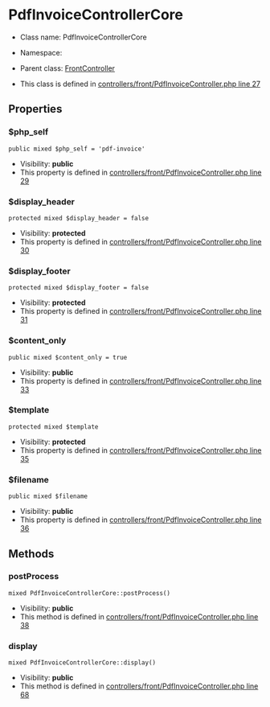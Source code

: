 PdfInvoiceControllerCore
===============






* Class name: PdfInvoiceControllerCore
* Namespace: 
* Parent class: [FrontController](FrontControllerCore)

* This class is defined in [controllers/front/PdfInvoiceController.php line 27](https://github.com/PrestaShop/PrestaShop/blob/1.6.1.1/controllers/front/PdfInvoiceController.php#27)





Properties
----------


### $php_self

    public mixed $php_self = 'pdf-invoice'





* Visibility: **public**
* This property is defined in [controllers/front/PdfInvoiceController.php line 29](https://github.com/PrestaShop/PrestaShop/blob/1.6.1.1/controllers/front/PdfInvoiceController.php#29)


### $display_header

    protected mixed $display_header = false





* Visibility: **protected**
* This property is defined in [controllers/front/PdfInvoiceController.php line 30](https://github.com/PrestaShop/PrestaShop/blob/1.6.1.1/controllers/front/PdfInvoiceController.php#30)


### $display_footer

    protected mixed $display_footer = false





* Visibility: **protected**
* This property is defined in [controllers/front/PdfInvoiceController.php line 31](https://github.com/PrestaShop/PrestaShop/blob/1.6.1.1/controllers/front/PdfInvoiceController.php#31)


### $content_only

    public mixed $content_only = true





* Visibility: **public**
* This property is defined in [controllers/front/PdfInvoiceController.php line 33](https://github.com/PrestaShop/PrestaShop/blob/1.6.1.1/controllers/front/PdfInvoiceController.php#33)


### $template

    protected mixed $template





* Visibility: **protected**
* This property is defined in [controllers/front/PdfInvoiceController.php line 35](https://github.com/PrestaShop/PrestaShop/blob/1.6.1.1/controllers/front/PdfInvoiceController.php#35)


### $filename

    public mixed $filename





* Visibility: **public**
* This property is defined in [controllers/front/PdfInvoiceController.php line 36](https://github.com/PrestaShop/PrestaShop/blob/1.6.1.1/controllers/front/PdfInvoiceController.php#36)


Methods
-------


### postProcess

    mixed PdfInvoiceControllerCore::postProcess()





* Visibility: **public**
* This method is defined in [controllers/front/PdfInvoiceController.php line 38](https://github.com/PrestaShop/PrestaShop/blob/1.6.1.1/controllers/front/PdfInvoiceController.php#38)




### display

    mixed PdfInvoiceControllerCore::display()





* Visibility: **public**
* This method is defined in [controllers/front/PdfInvoiceController.php line 68](https://github.com/PrestaShop/PrestaShop/blob/1.6.1.1/controllers/front/PdfInvoiceController.php#68)



